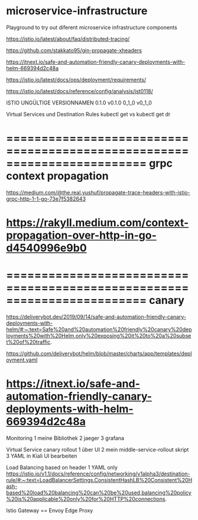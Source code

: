 # microservice-infrastructure
Playground to try out diferent microservice infrastructure components

https://istio.io/latest/about/faq/distributed-tracing/

https://github.com/stakkato95/gin-propagate-xheaders

https://itnext.io/safe-and-automation-friendly-canary-deployments-with-helm-669394d2c48a

https://istio.io/latest/docs/ops/deployment/requirements/

https://istio.io/latest/docs/reference/config/analysis/ist0118/


ISTIO UNGÜLTIGE VERSIONNAMEN
0.1.0
v0.1.0
0_1_0
v0_1_0

Virtual Services und Destination Rules
kubectl get vs
kubectl get dr

========================================================================
grpc context propagation
========================================================================
https://medium.com/@the.real.yushuf/propagate-trace-headers-with-istio-grpc-http-1-1-go-73e7f5382643

https://rakyll.medium.com/context-propagation-over-http-in-go-d4540996e9b0
========================================================================






========================================================================
canary
========================================================================
https://deliverybot.dev/2019/09/14/safe-and-automation-friendly-canary-deployments-with-helm/#:~:text=Safe%20and%20automation%20friendly%20canary%20deployments%20with%20Helm,only%20exposing%20it%20to%20a%20subset%20of%20traffic.

https://github.com/deliverybot/helm/blob/master/charts/app/templates/deployment.yaml

https://itnext.io/safe-and-automation-friendly-canary-deployments-with-helm-669394d2c48a
========================================================================





Monitoring
1 meine Bibliothek
2 jaeger
3 grafana

Virtual Service canary rollout
1 über UI
2 mein middle-service-rollout skript
3 YAML in Kiali UI bearbeiten

Load Balancing based on header
1 YAML only
https://istio.io/v1.1/docs/reference/config/networking/v1alpha3/destination-rule/#:~:text=LoadBalancerSettings.ConsistentHashLB%20Consistent%20Hash-based%20load%20balancing%20can%20be%20used,balancing%20policy%20is%20applicable%20only%20for%20HTTP%20connections.

Istio Gateway == Envoy Edge Proxy
